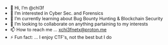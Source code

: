 - 👋 Hi, I’m @chI3f
- 👀 I’m interested in Cyber Sec. and Forensics 
- 🌱 I’m currently learning about Bug Bounty Hunting & Blockchain Security 
- 💞️ I’m looking to collaborate on anything partaining to my interests 
- 📫 How to reach me ... xchi3fnetx@proton.me
- ⚡ Fun fact: ... I enjoy CTF's, not the best but I do

<!---
chiefkiiith/chiefkiiith is a ✨ special ✨ repository because its `README.md` (this file) appears on your GitHub profile.
You can click the Preview link to take a look at your changes.
--->
